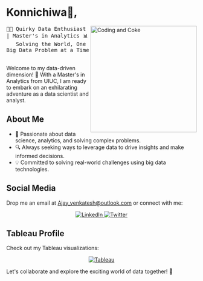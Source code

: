 # Konnichiwa👋, 

  <img align="right" src="https://github.com/Ajay-Venky/Ajay-Venky/blob/main/gif.gif" alt="Coding and Coke" height="281"/>



  <samp>
    👩‍💻 Quirky Data Enthusiast | Master's in Analytics 📊<br>
    &nbsp;&nbsp; Solving the World, One Big Data Problem at a Time 
  </samp>

<br /> 
<br />
<p align="left">
  Welcome to my data-driven dimension! 🚀 With a Master's in Analytics from UIUC, I am ready to embark on an exhilarating adventure as a data scientist and analyst.
</p>

## About Me

- 🌟 Passionate about data science, analytics, and solving complex problems.
- 🔍 Always seeking ways to leverage data to drive insights and make informed decisions.
- 💡 Committed to solving real-world challenges using big data technologies.

## Social Media

Drop me an email at Ajay_venkatesh@outlook.com or connect with me:

<p align="center">
  <a href="https://www.linkedin.com/in/ajay-venkatesh-p/">
    <img src="https://img.shields.io/badge/Linkedin-Ajay%20Venkatesh-blue?style=for-the-badge&logo=linkedin" alt="LinkedIn" >
  </a>

  <a href="https://twitter.com/Ajay_Venkatesh9">
    <img src="https://img.shields.io/badge/Twitter-Ajay%20Venkatesh-9cf?style=for-the-badge&logo=twitter" alt="Twitter" >
  </a>
</p>

## Tableau Profile

Check out my Tableau visualizations:

<p align="center">
  <a href="https://public.tableau.com/app/profile/p.ajay.venkatesh">
    <img src="https://img.shields.io/badge/Tableau-Ajay%20Venkatesh-9cf?style=for-the-badge&logo=tableau" alt="Tableau" >
  </a>
</p>

Let's collaborate and explore the exciting world of data together! 🤝
